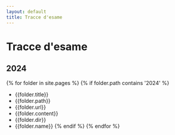 ```yaml
---
layout: default
title: Tracce d'esame
---
```


# Tracce d'esame

## 2024

{% for folder in site.pages %}
{% if folder.path contains '2024' %}

- {{folder.title}}
- {{folder.path}}
- {{folder.url}}
- {{folder.content}}
- {{folder.dir}}
- {{folder.name}}
  {% endif %}
  {% endfor %}
